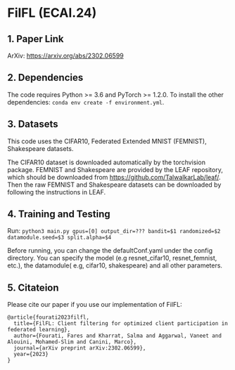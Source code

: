 # FilFL (ECAI.24)
## 1. Paper Link
ArXiv: https://arxiv.org/abs/2302.06599

## 2. Dependencies
The code requires Python >= 3.6 and PyTorch >= 1.2.0. To install the other dependencies: `conda env create -f environment.yml`.

## 3. Datasets
This code uses the CIFAR10, Federated Extended MNIST (FEMNIST), Shakespeare datasets.

The CIFAR10 dataset is downloaded automatically by the torchvision package. 
FEMNIST and Shakespeare are provided by the LEAF repository, which should be downloaded from https://github.com/TalwalkarLab/leaf/. 
Then the raw FEMNIST and Shakespeare datasets can be downloaded by following the instructions in LEAF. 

## 4. Training and Testing
Run:
`python3 main.py gpus=[0] output_dir=??? bandit=$1 randomized=$2 datamodule.seed=$3 split.alpha=$4`

Before running, you can change the defaultConf.yaml under the config directory. You can specify the model (e.g resnet_cifar10, resnet_femnist, etc.), the datamodule( e.g, cifar10, shakespeare) and all other parameters. 

## 5. Citateion

Please cite our paper if you use our implementation of FilFL:

```
@article{fourati2023filfl,
  title={FilFL: Client filtering for optimized client participation in federated learning},
  author={Fourati, Fares and Kharrat, Salma and Aggarwal, Vaneet and Alouini, Mohamed-Slim and Canini, Marco},
  journal={arXiv preprint arXiv:2302.06599},
  year={2023}
}
```
